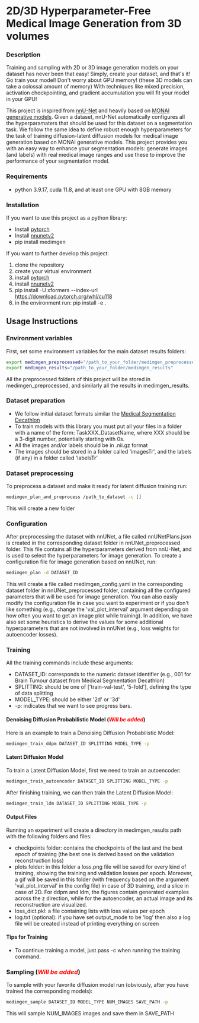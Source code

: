 # 2D/3D Hyperparameter-Free Medical Image Generation from 3D volumes

### Description
Training and sampling with 2D or 3D image generation models on your dataset
has never been that easy! Simply, create your dataset, and that's it!
Go train your model! Don't worry about GPU memory! (these 3D models
can take a colossal amount of memory) With techniques like mixed precision,
activation checkpointing, and gradient accumulation you will fit your model in
your GPU!

This project is inspired from [nnU-Net](https://github.com/MIC-DKFZ/nnUNet) and heavily based on 
[MONAI generative models](https://github.com/Project-MONAI/GenerativeModels). Given a 
dataset, nnU-Net automatically configures all the hyperparamaters that should be used 
for this dataset on a segmentation task. We follow the same idea to define robust enough
hyperparameters for the task of training diffusion-latent diffusion models for medical 
image generation based on MONAI generative models. This project provides you with an 
easy way to enhance your segmentation models: generate images (and labels) with real 
medical image ranges and use these to improve the performance of your segmentation model.

### Requirements
- python 3.9.17, cuda 11.8, and at least one GPU with 8GB memory

### Installation

If you want to use this project as a python library:

- Install [pytorch](https://pytorch.org/get-started/locally/) 
- Install [nnunetv2](https://github.com/MIC-DKFZ/nnUNet/blob/master/documentation/installation_instructions.md)
- pip install medimgen

If you want to further develop this project:
1. clone the repository
2. create your virtual environment
3. install [pytorch](https://pytorch.org/get-started/locally/)
4. install [nnunetv2](https://github.com/MIC-DKFZ/nnUNet/blob/master/documentation/installation_instructions.md)
5. pip install -U xformers --index-url https://download.pytorch.org/whl/cu118
3. in the environment run: pip install -e .

[//]: # (- If pip doesn't work:)

[//]: # (  - Clone the repository )

[//]: # (  - You can try installing the requirements.txt, but if this doesn't work:)

[//]: # ()
[//]: # (    - Install pytorch following the official [pytorch )

[//]: # (    installation guide]&#40;https://pytorch.org/get-started/locally/&#41;.)

[//]: # ()
[//]: # (    - Install the following libraries with pip:)

[//]: # (      - pip install pyyaml matplotlib tqdm nibabel scikit-image monai )

[//]: # (      monai-generative nnunet lpips xformers torchinfo)

[//]: # ()
[//]: # (  - &#40;Optional&#41; You can install these libraries also for jupyter notebooks and)

[//]: # (  interactive visualization:)

[//]: # (    - pip install jupyter matplotlib ipywidgets ipympl notebook tornado)

[//]: # (  - run pip install -e . when you are in the main directory)
 

## Usage Instructions

### Environment variables

First, set some environment variables for the main dataset results folders:

```bash
export medimgen_preprocessed="/path_to_your_folder/medimgen_preprocessed"
export medimgen_results="/path_to_your_folder/medimgen_results"
```
All the preprocessed folders of this project will be stored in medimgen_preprocessed,
and similarly all the results in medimgen_results.


### Dataset preparation

- We follow initial dataset formats similar the [Medical Segmentation Decathlon](http://medicaldecathlon.com/)
- To train models with this library you must put all your files in a folder with a name
of the form: TaskXXX_DatasetName, where XXX should be a 3-digit number, potentially
starting with 0s. 
- All the images and/or labels should be in .nii.gz format 
- The images should be stored in a folder called 'imagesTr', and the labels (if any) 
in a folder called 'labelsTr'

[//]: # (You must create a dataset based on nnU-Net conventions. You can start with )

[//]: # (a dataset which follows the [Medical Segmentation Decathlon]&#40;http://medicaldecathlon.com/&#41; format, where)

[//]: # (all training images are contained in a folder called **imagesTr**, and are compressed )

[//]: # (nifti files &#40;.nii.gz&#41;, and convert the dataset to nnUNetv2 format with:)

[//]: # ()
[//]: # (```bash)

[//]: # (nnUNetv2_convert_MSD_dataset -i /path_to_original_dataset/Task01_MyDataset)

[//]: # (```)

[//]: # ()
[//]: # (This should create a dataset in the nnUNet_raw folder called Dataset001_MyDataset, )

[//]: # (splitting multiple channel images to separate images. For other available dataset )

[//]: # (format options take a look at nnUNet documentation.)

### Dataset preprocessing

To preprocess a dataset and make it ready for latent diffusion training run:

```bash
medimgen_plan_and_preprocess /path_to_dataset -c []
```

This will create a new folder

[//]: # (Given a new dataset, nnU-Net will extract a dataset fingerprint &#40;a set of )

[//]: # (dataset-specific properties such as image sizes, voxel spacings, intensity )

[//]: # (information etc&#41;. This information is used to design three U-Net configurations. )

[//]: # (Each of these pipelines operates on its own preprocessed version of the dataset.)

[//]: # ()
[//]: # (The easiest way to run fingerprint extraction, experiment planning and )

[//]: # (preprocessing is to use:)

[//]: # ()
[//]: # (```bash)

[//]: # (nnUNetv2_plan_and_preprocess -d DATASET_ID --verify_dataset_integrity)

[//]: # (```)

[//]: # ()
[//]: # (This will create a new subfolder in your nnUNet_preprocessed folder named after the )

[//]: # (dataset. All the images will be cropped to non-zero regions, resampled to the median voxel )

[//]: # (spacing of the dataset, and depending on the image modality other processes should )

[//]: # (be applied &#40;e.g., for MRI images a z-score normalization will be used&#41;. For more )

[//]: # (information check nnU-Net documentation.)


### Configuration

After preprocessing the dataset with nnUNet, a file called nnUNetPlans.json is
created in the corresponding dataset folder in nnUNet_preprocessed folder. This 
file contains all the hyperparameters derived from nnU-Net, and is used to select
the hyperparameters for image generation. To create a configuration file for
image generation based on nnUNet, run:

```bash
medimgen_plan -d DATASET_ID
```

This will create a file called medimgen_config.yaml in the corresponding dataset
folder in nnUNet_preprocessed folder, containing all the configured parameters that
will be used for image generation. You can also easily modify the configuration file in
case you want to experiment or if you don't like something (e.g., change the 
'val_plot_interval' argument depending on how often you want to get an image plot 
while training). In addition, we have also set some heuristics to derive
the values for some additional hyperparameters that are not involved in nnUNet 
(e.g., loss weights for autoencoder losses).

### Training

All the training commands include these arguments:
- DATASET_ID: corresponds to the numeric dataset identifier (e.g., 001 for Brain Tumour
dataset from Medical Segmentation Decathlon)
- SPLITTING: should be one of ['train-val-test', '5-fold'], defining the type of data 
splitting 
- MODEL_TYPE: should be either '2d' or '3d' 
- -p: indicates that we want to see progress bars.

#### Denoising Diffusion Probabilistic Model (<span style="color:red">*Will be added*</span>)
Here is an example to train a Denoising Diffusion Probabilistic Model:

```bash
medimgen_train_ddpm DATASET_ID SPLITTING MODEL_TYPE -p
```

#### Latent Diffusion Model
To train a Latent Diffusion Model, first we need to train an autoencoder:

```bash
medimgen_train_autoencoder DATASET_ID SPLITTING MODEL_TYPE -p
```
After finishing training, we can then train the Latent Diffusion Model:

```bash
medimgen_train_ldm DATASET_ID SPLITTING MODEL_TYPE -p
```

#### Output Files
Running an experiment will create a directory in medimgen_results path with the 
following folders and files: 
- checkpoints folder: contains the checkpoints of the last and the best epoch of 
training (the best one is derived based on the validation reconstruction loss)
- plots folder: in this folder a loss.png file will be saved for every kind of
training, showing the training and validation losses per epoch. Moreover, a gif will 
be saved in this folder (with frequency based on the argument 'val_plot_interval' 
in the config file) in case of 3D training, and a slice in case of 2D. For ddpm 
and ldm, the figures contain generated examples across the z direction, 
while for the autoencoder, an actual image and its reconstruction are visualized.
- loss_dict.pkl: a file containing lists with loss values per epoch
- log.txt (optional): if you have set output_mode to be 'log' then also a log file 
will be created instead of printing everything on screen

#### Tips for Training

- To continue training a model, just pass -c when running the training command.

[//]: # (- The autoencoder shouldn't have more than 2-3 downsampling layers, otherwise it )

[//]: # (won't be able to reconstruct details accurately.)

[//]: # (- Only a few convolutional filters for every layer of the autoencoder &#40;e.g., 32&#41;, )

[//]: # (can result in good enough reconstruction performance. )

[//]: # (- Loss weights in the training of the autoencoder are really important. Some works)

[//]: # (might use relatively small loss weights for the perceptual loss &#40;e.g., 0.01&#41; and the)

[//]: # (adversarial loss &#40;e.g., 0.1&#41;, but based on experiments a value of 1, and 0.25, )

[//]: # (respectively, gives much better and realistic results.)

### Sampling (<span style="color:red">*Will be added*</span>)

To sample with your favorite diffusion model run (obviously, after you have trained
the corresponding models):

```bash
medimgen_sample DATASET_ID MODEL_TYPE NUM_IMAGES SAVE_PATH -p
```
This will sample NUM_IMAGES images and save them in SAVE_PATH


[//]: # (## ToDos)

[//]: # ()
[//]: # (1. Pass nnUNet configured parameters to medimgen)

[//]: # (   1. create code that reads nnunet file and creates a medimgen config file)

[//]: # (   2. adapt autoencoder + diffusion for flexible architectures)

[//]: # (2. create code to select the additional hyperparameters not involved in nnUNet)

[//]: # (3. Adapt dataset class for 2D and 3D training, nnUNet augmentations, and ideally )

[//]: # (nnUNet patch selection when training &#40;oversampling&#41;.)

[//]: # ()
[//]: # (- Add intensity normalization?)

[//]: # (- Add option to include labels, so that we can train a model to generate labels )

[//]: # (together with images)

[//]: # (- Add efficient implementation of U-Net like in Medical Diffusion)

[//]: # (- Add GANs)

[//]: # (- Ultimate Goal: like nnU-Net, study and come up with heuristics that can be applied)

[//]: # (to multiple datasets and achieve high quality generation. Come up with ways to )

[//]: # (automatically configure every experiment's hyperparameters.)

[//]: # ()
[//]: # (- Experimental: nnUNet works with random cropped patches instead of full images.)

[//]: # (Wouldn't that be awesome to do also in image generation? This would reduce )

[//]: # (computational demands and also increase the training dataset size. We can train)

[//]: # (the autoencoder to output cropped patches and then do sliding window inference, but)

[//]: # (how to perform generation from multiple patches, so multiple latent vectors? IDEA: )

[//]: # (Train the diffusion model to generate latent vectors based on image patches, )

[//]: # (conditioned on latent vectors from image patches around the main patch. On inference,)

[//]: # (start generation with the top left patch conditioned on patches of zeros, and then)

[//]: # (generate patches sequentially based on previously generated patches.)